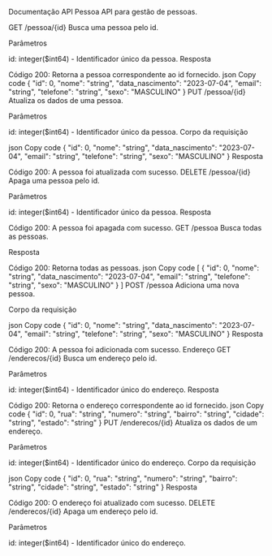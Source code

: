 Documentação API
Pessoa
API para gestão de pessoas.

GET /pessoa/{id}
Busca uma pessoa pelo id.

Parâmetros

id: integer($int64) - Identificador único da pessoa.
Resposta

Código 200: Retorna a pessoa correspondente ao id fornecido.
json
Copy code
{
  "id": 0,
  "nome": "string",
  "data_nascimento": "2023-07-04",
  "email": "string",
  "telefone": "string",
  "sexo": "MASCULINO"
}
PUT /pessoa/{id}
Atualiza os dados de uma pessoa.

Parâmetros

id: integer($int64) - Identificador único da pessoa.
Corpo da requisição

json
Copy code
{
  "id": 0,
  "nome": "string",
  "data_nascimento": "2023-07-04",
  "email": "string",
  "telefone": "string",
  "sexo": "MASCULINO"
}
Resposta

Código 200: A pessoa foi atualizada com sucesso.
DELETE /pessoa/{id}
Apaga uma pessoa pelo id.

Parâmetros

id: integer($int64) - Identificador único da pessoa.
Resposta

Código 200: A pessoa foi apagada com sucesso.
GET /pessoa
Busca todas as pessoas.

Resposta

Código 200: Retorna todas as pessoas.
json
Copy code
[
  {
    "id": 0,
    "nome": "string",
    "data_nascimento": "2023-07-04",
    "email": "string",
    "telefone": "string",
    "sexo": "MASCULINO"
  }
]
POST /pessoa
Adiciona uma nova pessoa.

Corpo da requisição

json
Copy code
{
  "id": 0,
  "nome": "string",
  "data_nascimento": "2023-07-04",
  "email": "string",
  "telefone": "string",
  "sexo": "MASCULINO"
}
Resposta

Código 200: A pessoa foi adicionada com sucesso.
Endereço
GET /enderecos/{id}
Busca um endereço pelo id.

Parâmetros

id: integer($int64) - Identificador único do endereço.
Resposta

Código 200: Retorna o endereço correspondente ao id fornecido.
json
Copy code
{
  "id": 0,
  "rua": "string",
  "numero": "string",
  "bairro": "string",
  "cidade": "string",
  "estado": "string"
}
PUT /enderecos/{id}
Atualiza os dados de um endereço.

Parâmetros

id: integer($int64) - Identificador único do endereço.
Corpo da requisição

json
Copy code
{
  "id": 0,
  "rua": "string",
  "numero": "string",
  "bairro": "string",
  "cidade": "string",
  "estado": "string"
}
Resposta

Código 200: O endereço foi atualizado com sucesso.
DELETE /enderecos/{id}
Apaga um endereço pelo id.

Parâmetros

id: integer($int64) - Identificador único do endereço.




